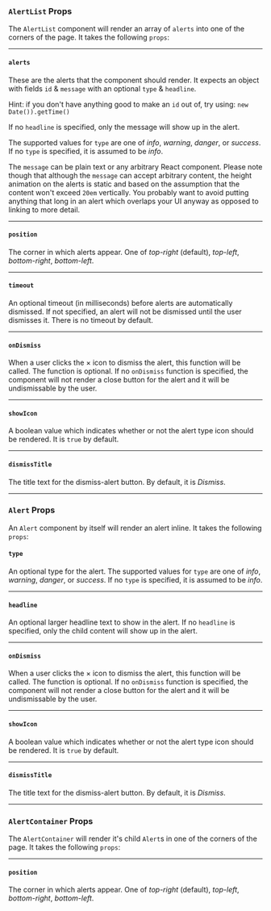 ### `AlertList` Props

The `AlertList` component will render an array of `alerts` into one of the corners of the page. It takes the following `props`:

---

#### `alerts`

These are the alerts that the component should render. It expects an object with fields `id` & `message` with an optional `type` & `headline`.

Hint: if you don't have anything good to make an `id` out of, try using: `new Date()).getTime()`

If no `headline` is specified, only the message will show up in the alert.

The supported values for `type` are one of _info_, _warning_, _danger_, or _success_. If no `type` is specified, it is assumed to be _info_.

The `message` can be plain text or any arbitrary React component. Please note though that although the `message` can accept arbitrary content, the height animation on the alerts is static and based on the assumption that the content won't exceed `20em` vertically. You probably want to avoid putting anything that long in an alert which overlaps your UI anyway as opposed to linking to more detail.

---

#### `position`

The corner in which alerts appear. One of _top-right_ (default), _top-left_, _bottom-right_, _bottom-left_.

---

#### `timeout`

An optional timeout (in milliseconds) before alerts are automatically dismissed. If not specified, an alert will not be dismissed until the user dismisses it. There is no timeout by default.

---

#### `onDismiss`

When a user clicks the &times; icon to dismiss the alert, this function will be called. The function is optional. If no `onDismiss` function is specified, the component will not render a close button for the alert and it will be undismissable by the user.

---

#### `showIcon`

A boolean value which indicates whether or not the alert type icon should be rendered. It is `true` by default.

---

#### `dismissTitle`

The title text for the dismiss-alert button. By default, it is _Dismiss_.

---

### `Alert` Props

An `Alert` component by itself will render an alert inline. It takes the following `props`:

#### `type`

An optional type for the alert. The supported values for `type` are one of _info_, _warning_, _danger_, or _success_. If no `type` is specified, it is assumed to be _info_.

---

#### `headline`

An optional larger headline text to show in the alert. If no `headline` is specified, only the child content will show up in the alert.

---

#### `onDismiss`

When a user clicks the &times; icon to dismiss the alert, this function will be called. The function is optional. If no `onDismiss` function is specified, the component will not render a close button for the alert and it will be undismissable by the user.

---

#### `showIcon`

A boolean value which indicates whether or not the alert type icon should be rendered. It is `true` by default.

---

#### `dismissTitle`

The title text for the dismiss-alert button. By default, it is _Dismiss_.

---

### `AlertContainer` Props

The `AlertContainer` will render it's child `Alert`s in one of the corners of the page. It takes the following `props`:

---

#### `position`

The corner in which alerts appear. One of _top-right_ (default), _top-left_, _bottom-right_, _bottom-left_.
